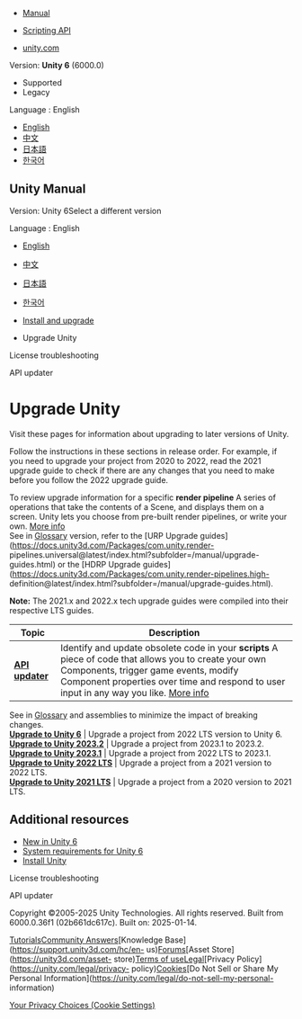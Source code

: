 [](https://docs.unity3d.com)

  * [Manual](../Manual/index.html)
  * [Scripting API](../ScriptReference/index.html)

  * [unity.com](https://unity.com/)

Version: **Unity 6** (6000.0)

  * Supported
  * Legacy

Language : English

  * [English](/Manual/UpgradeGuides.html)
  * [中文](/cn/current/Manual/UpgradeGuides.html)
  * [日本語](/ja/current/Manual/UpgradeGuides.html)
  * [한국어](/kr/current/Manual/UpgradeGuides.html)

[](https://docs.unity3d.com)

## Unity Manual

Version: Unity 6Select a different version

Language : English

  * [English](/Manual/UpgradeGuides.html)
  * [中文](/cn/current/Manual/UpgradeGuides.html)
  * [日本語](/ja/current/Manual/UpgradeGuides.html)
  * [한국어](/kr/current/Manual/UpgradeGuides.html)

  * [Install and upgrade](install-and-upgrade.html)
  * Upgrade Unity

[](ActivationFAQ.html)

License troubleshooting

[](APIUpdater.html)

API updater

# Upgrade Unity

Visit these pages for information about upgrading to later versions of Unity.

Follow the instructions in these sections in release order. For example, if
you need to upgrade your project from 2020 to 2022, read the 2021 upgrade
guide to check if there are any changes that you need to make before you
follow the 2022 upgrade guide.

To review upgrade information for a specific **render pipeline** A series of
operations that take the contents of a Scene, and displays them on a screen.
Unity lets you choose from pre-built render pipelines, or write your own.
[More info](render-pipelines.html)  
See in [Glossary](Glossary.html#Renderpipeline) version, refer to the [URP
Upgrade guides](https://docs.unity3d.com/Packages/com.unity.render-
pipelines.universal@latest/index.html?subfolder=/manual/upgrade-guides.html)
or the [HDRP Upgrade
guides](https://docs.unity3d.com/Packages/com.unity.render-pipelines.high-
definition@latest/index.html?subfolder=/manual/upgrade-guides.html).

**Note:** The 2021.x and 2022.x tech upgrade guides were compiled into their
respective LTS guides.

**Topic** | **Description**  
---|---  
**[API updater](APIUpdater.html)** | Identify and update obsolete code in your **scripts** A piece of code that allows you to create your own Components, trigger game events, modify Component properties over time and respond to user input in any way you like. [More info](creating-scripts.html)  
See in [Glossary](Glossary.html#Scripts) and assemblies to minimize the impact
of breaking changes.  
**[Upgrade to Unity 6](UpgradeGuideUnity6.html)** | Upgrade a project from 2022 LTS version to Unity 6.  
**[Upgrade to Unity 2023.2](UpgradeGuide20232.html)** | Upgrade a project from 2023.1 to 2023.2.  
**[Upgrade to Unity 2023.1](UpgradeGuide20231.html)** | Upgrade a project from 2022 LTS to 2023.1.  
**[Upgrade to Unity 2022 LTS](UpgradeGuide2022LTS.html)** | Upgrade a project from a 2021 version to 2022 LTS.  
**[Upgrade to Unity 2021 LTS](UpgradeGuide2021LTS.html)** | Upgrade a project from a 2020 version to 2021 LTS.  
  
## Additional resources

  * [New in Unity 6](WhatsNewUnity6.html)
  * [System requirements for Unity 6](system-requirements.html)
  * [Install Unity](GettingStartedInstallingUnity.html)

[](ActivationFAQ.html)

License troubleshooting

[](APIUpdater.html)

API updater

Copyright ©2005-2025 Unity Technologies. All rights reserved. Built from
6000.0.36f1 (02b661dc617c). Built on: 2025-01-14.

[Tutorials](https://learn.unity.com/)[Community
Answers](https://answers.unity3d.com)[Knowledge
Base](https://support.unity3d.com/hc/en-
us)[Forums](https://forum.unity3d.com)[Asset Store](https://unity3d.com/asset-
store)[Terms of
use](https://docs.unity3d.com/Manual/TermsOfUse.html)[Legal](https://unity.com/legal)[Privacy
Policy](https://unity.com/legal/privacy-
policy)[Cookies](https://unity.com/legal/cookie-policy)[Do Not Sell or Share
My Personal Information](https://unity.com/legal/do-not-sell-my-personal-
information)

[Your Privacy Choices (Cookie Settings)](javascript:void\(0\);)

